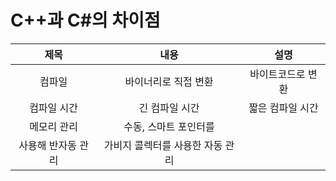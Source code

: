 C++과 C#의 차이점
=================

|제목|내용|설명|
|:---: |:---:|:---:|
|컴파일| 바이너리로 직접 변환 |바이트코드로 변환|
|컴파일 시간|긴 컴파일 시간|짧은 컴파일 시간|
|메모리 관리|수동, 스마트 포인터를 
사용해 반자동 관리|가비지 콜렉터를 사용한 자동 관리|

